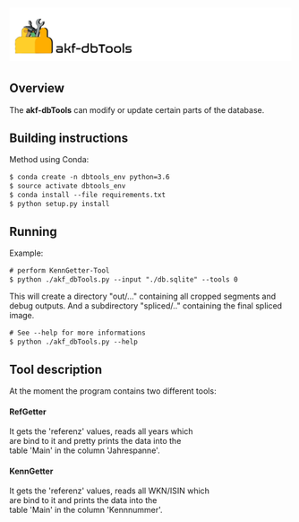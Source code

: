 ![akf-dbTools](doc/img/Tools.png)
========================
Overview
------------
The **akf-dbTools** can modify or update certain parts of the database.

Building instructions
--------------------
Method using Conda:

    $ conda create -n dbtools_env python=3.6 
    $ source activate dbtools_env  
    $ conda install --file requirements.txt 
    $ python setup.py install  

Running
-------
Example:

    # perform KennGetter-Tool
    $ python ./akf_dbTools.py --input "./db.sqlite" --tools 0 

This will create a directory "out/..." containing all cropped
segments and debug outputs. And a subdirectory "spliced/.."
containing the final spliced image.

    # See --help for more informations
    $ python ./akf_dbTools.py --help

Tool description
----------------
At the moment the program contains two different tools:

#### RefGetter  
It gets the 'referenz' values, reads all years which  
are bind to it and pretty prints the data into the   
table 'Main' in the column 'Jahrespanne'.

#### KennGetter 
It gets the 'referenz' values, reads all WKN/ISIN which    
are bind to it and prints the data into the   
table 'Main' in the column 'Kennnummer'. 



